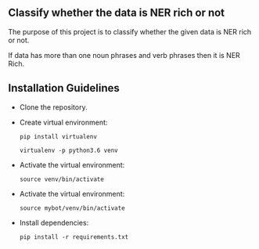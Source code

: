 ## Classify whether the data is NER rich or not


The purpose of this project is to classify whether the given data is NER rich or not.

If data has more than one noun phrases and verb phrases then it is NER Rich.


## Installation Guidelines

- Clone the repository.


- Create virtual environment:

    ```
    pip install virtualenv
    ```
    
    ```
    virtualenv -p python3.6 venv
    ```

- Activate the virtual environment:
  
    ```
    source venv/bin/activate
    ```



- Activate the virtual environment:

    ```
    source mybot/venv/bin/activate
    ```
-  Install dependencies:
    
    ```
    pip install -r requirements.txt
    ```
